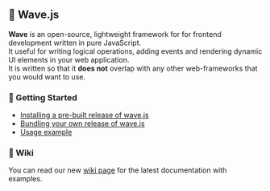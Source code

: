 ## 🌊 Wave.js
**Wave** is an open-source, lightweight framework for for frontend development written in pure JavaScript.<br/>
It useful for writing logical operations, adding events and rendering dynamic UI elements in your web application.<br/>
It is written so that it **does not** overlap with any other web-frameworks that you would want to use.

### 👋 Getting Started
- [Installing a pre-built release of wave.js](https://github.com/flowxrc/wave/wiki/Installation-(pre%E2%80%90built))
- [Bundling your own release of wave.js](https://github.com/flowxrc/wave/wiki/Bundling-source)
- [Usage example](https://github.com/flowxrc/wave/wiki/Usage-example)

### 📖 Wiki
You can read our new [wiki page](https://github.com/flowxrc/wave/wiki) for the latest documentation with examples.